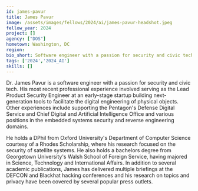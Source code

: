 ```yaml
---
id: james-pavur
title: James Pavur
image: /assets/images/fellows/2024/ai/james-pavur-headshot.jpeg
fellow_year: 2024
project: []
agency: ["DOS"]
hometown: Washington, DC
region: 
bio_short: Software engineer with a passion for security and civic tech.
tags: ['2024','2024_AI']
skills: []
---
```


Dr. James Pavur is a software engineer with a passion for security and civic tech. His most recent professional experience involved serving as the Lead Product Security Engineer at an early-stage startup building next-generation tools to facilitate the digital engineering of physical objects. Other experiences include supporting the Pentagon's Defense Digital Service and Chief Digital and Artificial Intelligence Office and various positions in the embedded systems security and reverse engineering domains.

He holds a DPhil from Oxford University's Department of Computer Science courtesy of a Rhodes Scholarship, where his research focused on the security of satellite systems. He also holds a bachelors degree from Georgetown University's Walsh School of Foreign Service, having majored in Science, Technology and International Affairs. In addition to several academic publications, James has delivered multiple briefings at the DEFCON and Blackhat hacking conferences and his research on topics and privacy have been covered by several popular press outlets.